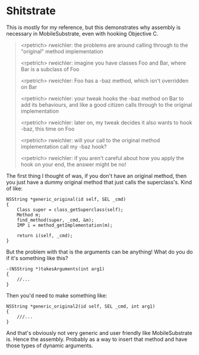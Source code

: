 # Shitstrate

This is mostly for my reference, but this demonstrates why assembly is necessary in MobileSubstrate, even with hooking Objective C.

> &lt;rpetrich&gt; rweichler: the problems are around calling through to the "original" method implementation
> 
> &lt;rpetrich&gt; rweichler: imagine you have classes Foo and Bar, where Bar is a subclass of Foo
> 
> &lt;rpetrich&gt; rweichler: Foo has a -baz method, which isn't overridden on Bar
> 
> &lt;rpetrich&gt; rweichler: your tweak hooks the -baz method on Bar to add its behaviours, and like a good citizen calls through to the original implementation
> 
> &lt;rpetrich&gt; rweichler: later on, my tweak decides it also wants to hook -baz, this time on Foo
> 
> &lt;rpetrich&gt; rweichler: will your call to the original method implementation call my -baz hook?
> 
> &lt;rpetrich&gt; rweichler: if you aren't careful about how you apply the hook on your end, the answer might be no!

The first thing I thought of was, if you don't have an original method, then you just have a dummy original method that just calls the superclass's. Kind of like:

```objc
NSString *generic_original(id self, SEL _cmd)
{
    Class super = class_getSuperclass(self);
    Method m;
    find_method(super, _cmd, &m);
    IMP i = method_getImplementation(m);

    return i(self, _cmd);
}
```

But the problem with that is the arguments can be anything! What do you do if it's something like this?

```objc
-(NSString *)takesArguments(int arg1)
{
    //...
}
```

Then you'd need to make something like:

```objc
NSString *generic_original2(id self, SEL _cmd, int arg1)
{
    ///...
}
```

And that's obviously not very generic and user friendly like MobileSubstrate is. Hence the assembly. Probably as a way to insert that method and have those types of dynamic arguments.
